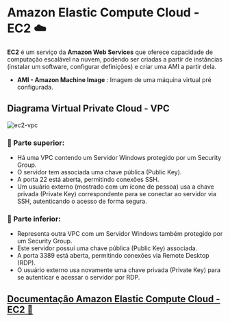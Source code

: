 # Amazon Elastic Compute Cloud - EC2 ☁️

**EC2** é um serviço da **Amazon Web Services** que oferece capacidade de computação escalável na nuvem, 
podendo ser criadas a partir de instâncias (instalar um software, configurar definições) e criar uma AMI a partir dela. <br>
* **AMI - Amazon Machine Image** : Imagem de uma máquina virtual pré configurada.
## Diagrama Virtual Private Cloud - VPC
![ec2-vpc](https://github.com/user-attachments/assets/7a4a070b-e25f-4b1b-a276-5037773a9ab7)
<br>
### 🔹 Parte superior:
* Há uma VPC contendo um Servidor Windows protegido por um Security Group. <br>
* O servidor tem associada uma chave pública (Public Key). <br>
* A porta 22 está aberta, permitindo conexões SSH. <br>
* Um usuário externo (mostrado com um ícone de pessoa) usa a chave privada (Private Key) correspondente para se conectar ao servidor via SSH, autenticando o acesso de forma segura.

### 🔹 Parte inferior:
* Representa outra VPC com um Servidor Windows também protegido por um Security Group.
* Este servidor possui uma chave pública (Public Key) associada.
* A porta 3389 está aberta, permitindo conexões via Remote Desktop (RDP).
* O usuário externo usa novamente uma chave privada (Private Key) para se autenticar e acessar o servidor por RDP.

## [Documentação Amazon Elastic Compute Cloud - EC2 🦋](https://docs.aws.amazon.com/pt_br/AWSEC2/latest/UserGuide/EC2_GetStarted.html)
